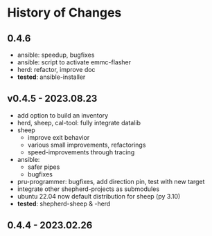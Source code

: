 # History of Changes

## 0.4.6

- ansible: speedup, bugfixes
- ansible: script to activate emmc-flasher
- herd: refactor, improve doc
- **tested**: ansible-installer

## v0.4.5 - 2023.08.23

- add option to build an inventory
- herd, sheep, cal-tool: fully integrate datalib
- sheep
  - improve exit behavior
  - various small improvements, refactorings
  - speed-improvements through tracing
- ansible: 
  - safer pipes
  - bugfixes
- pru-programmer: bugfixes, add direction pin, test with new target
- integrate other shepherd-projects as submodules
- ubuntu 22.04 now default distribution for sheep (py 3.10)
- **tested**: shepherd-sheep & -herd

## 0.4.4 - 2023.02.26

